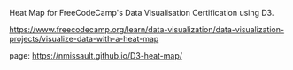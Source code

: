 Heat Map for FreeCodeCamp's Data Visualisation Certification using D3.

https://www.freecodecamp.org/learn/data-visualization/data-visualization-projects/visualize-data-with-a-heat-map

page: https://nmissault.github.io/D3-heat-map/